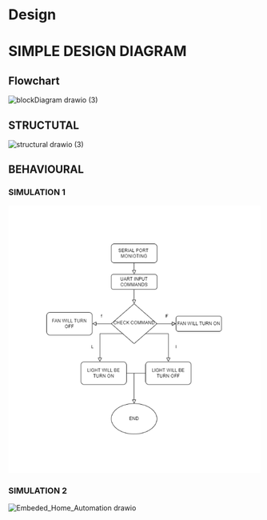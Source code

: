 # Design
# SIMPLE DESIGN DIAGRAM

## Flowchart 
![blockDiagram drawio (3)](https://user-images.githubusercontent.com/101009349/164979028-89efc166-728b-4be0-81c7-d6aa2a6332a9.png)

## STRUCTUTAL 
![structural drawio (3)](https://user-images.githubusercontent.com/101009349/164976847-cada4928-4624-42dd-937c-a9b52beac99d.png)
## BEHAVIOURAL
### SIMULATION 1
![flow](https://github.com/SIVAPRAKASHK3/pic/blob/master/Embeded_Home_Automation_SIMULATION_1.drawio%20(1).png)
### SIMULATION 2
![Embeded_Home_Automation drawio](https://user-images.githubusercontent.com/101009349/164973305-a84d09c9-c1f1-499a-81ca-55272186ed77.png)
